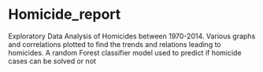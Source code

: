 # Homicide_report
Exploratory Data Analysis of Homicides between 1970-2014.
Various graphs and correlations plotted to find the trends and relations leading to homicides.
A random Forest classifier model used to predict if homicide cases can be solved or not
